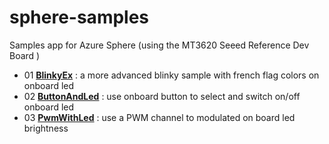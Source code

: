 # sphere-samples

Samples app for Azure Sphere (using the MT3620 Seeed Reference Dev Board )

* 01 __[BlinkyEx](./BlinkyEx/)__ : a more advanced blinky sample with french flag colors on onboard led
* 02 __[ButtonAndLed](./ButtonAndLed/)__ : use onboard button to select and switch on/off onboard led
* 03 __[PwmWithLed](./PwmWithLed/)__ : use a PWM channel to modulated on board led brightness
